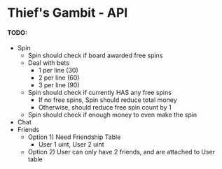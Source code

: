 # Thief's Gambit - API

#### TODO:
- Spin
  - Spin should check if board awarded free spins
  - Deal with bets
    - 1 per line (30)
    - 2 per line (60)
    - 3 per line (90)
  - Spin should check if currently HAS any free spins
    - If no free spins, Spin should reduce total money
    - Otherwise, should reduce free spin count by 1
  - Spin should check if enough money to even make the spin
- Chat
- Friends
  - Option 1) Need Friendship Table
    - User 1 uint, User 2 uint
  - Option 2) User can only have 2 friends, and are attached to User table
  